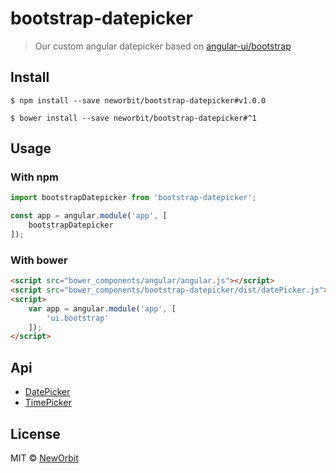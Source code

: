 # bootstrap-datepicker

> Our custom angular datepicker based on [angular-ui/bootstrap](https://github.com/angular-ui/bootstrap)


## Install

```
$ npm install --save neworbit/bootstrap-datepicker#v1.0.0
```

```
$ bower install --save neworbit/bootstrap-datepicker#^1
```


## Usage


### With npm
```js
import bootstrapDatepicker from 'bootstrap-datepicker';

const app = angular.module('app', [
    bootstrapDatepicker
]);
```


### With bower

```html
<script src="bower_components/angular/angular.js"></script>
<script src="bower_components/bootstrap-datepicker/dist/datePicker.js"></script>
<script>
    var app = angular.module('app', [
        'ui.bootstrap'
    ]);
</script>

```


## Api

- [DatePicker](https://github.com/angular-ui/bootstrap/tree/master/src/datepicker/docs)
- [TimePicker](https://github.com/angular-ui/bootstrap/tree/master/src/timepicker/docs)





## License

MIT © [NewOrbit](http://neworbit.co.uk)
